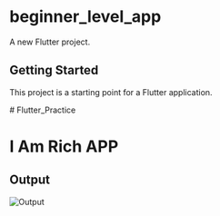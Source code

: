 # beginner_level_app

A new Flutter project.

## Getting Started

This project is a starting point for a Flutter application.

#   F l u t t e r _ P r a c t i c e 

# I Am Rich APP
## Output
![Output](https://github.com/user-attachments/assets/71b8e0d0-c9ee-4529-9905-153dc69b6675)


 
 
